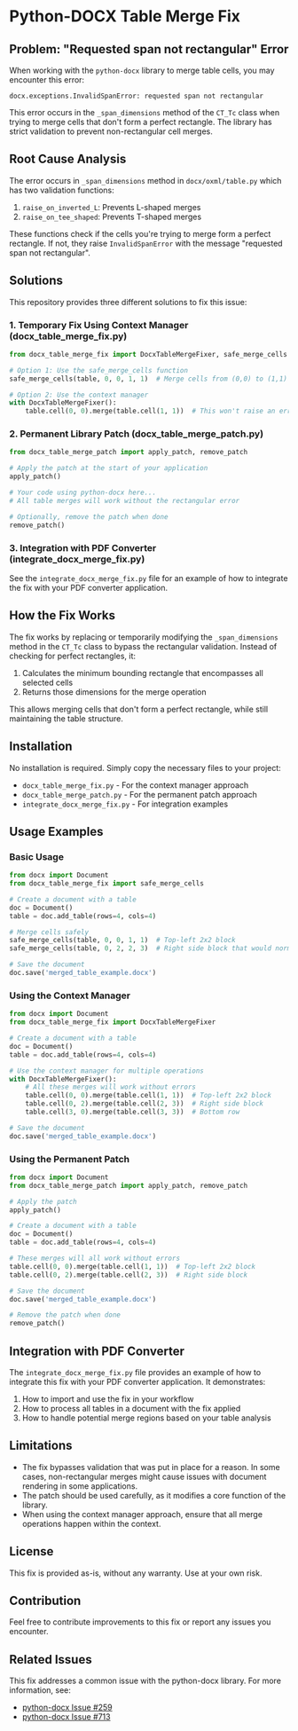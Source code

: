 # Python-DOCX Table Merge Fix

## Problem: "Requested span not rectangular" Error

When working with the `python-docx` library to merge table cells, you may encounter this error:

```
docx.exceptions.InvalidSpanError: requested span not rectangular
```

This error occurs in the `_span_dimensions` method of the `CT_Tc` class when trying to merge cells that don't form a perfect rectangle. The library has strict validation to prevent non-rectangular cell merges.

## Root Cause Analysis

The error occurs in `_span_dimensions` method in `docx/oxml/table.py` which has two validation functions:

1. `raise_on_inverted_L`: Prevents L-shaped merges
2. `raise_on_tee_shaped`: Prevents T-shaped merges

These functions check if the cells you're trying to merge form a perfect rectangle. If not, they raise `InvalidSpanError` with the message "requested span not rectangular".

## Solutions

This repository provides three different solutions to fix this issue:

### 1. Temporary Fix Using Context Manager (docx_table_merge_fix.py)

```python
from docx_table_merge_fix import DocxTableMergeFixer, safe_merge_cells

# Option 1: Use the safe_merge_cells function
safe_merge_cells(table, 0, 0, 1, 1)  # Merge cells from (0,0) to (1,1)

# Option 2: Use the context manager
with DocxTableMergeFixer():
    table.cell(0, 0).merge(table.cell(1, 1))  # This won't raise an error
```

### 2. Permanent Library Patch (docx_table_merge_patch.py)

```python
from docx_table_merge_patch import apply_patch, remove_patch

# Apply the patch at the start of your application
apply_patch()

# Your code using python-docx here...
# All table merges will work without the rectangular error

# Optionally, remove the patch when done
remove_patch()
```

### 3. Integration with PDF Converter (integrate_docx_merge_fix.py)

See the `integrate_docx_merge_fix.py` file for an example of how to integrate the fix with your PDF converter application.

## How the Fix Works

The fix works by replacing or temporarily modifying the `_span_dimensions` method in the `CT_Tc` class to bypass the rectangular validation. Instead of checking for perfect rectangles, it:

1. Calculates the minimum bounding rectangle that encompasses all selected cells
2. Returns those dimensions for the merge operation

This allows merging cells that don't form a perfect rectangle, while still maintaining the table structure.

## Installation

No installation is required. Simply copy the necessary files to your project:

- `docx_table_merge_fix.py` - For the context manager approach
- `docx_table_merge_patch.py` - For the permanent patch approach
- `integrate_docx_merge_fix.py` - For integration examples

## Usage Examples

### Basic Usage

```python
from docx import Document
from docx_table_merge_fix import safe_merge_cells

# Create a document with a table
doc = Document()
table = doc.add_table(rows=4, cols=4)

# Merge cells safely
safe_merge_cells(table, 0, 0, 1, 1)  # Top-left 2x2 block
safe_merge_cells(table, 0, 2, 2, 3)  # Right side block that would normally cause an error

# Save the document
doc.save('merged_table_example.docx')
```

### Using the Context Manager

```python
from docx import Document
from docx_table_merge_fix import DocxTableMergeFixer

# Create a document with a table
doc = Document()
table = doc.add_table(rows=4, cols=4)

# Use the context manager for multiple operations
with DocxTableMergeFixer():
    # All these merges will work without errors
    table.cell(0, 0).merge(table.cell(1, 1))  # Top-left 2x2 block
    table.cell(0, 2).merge(table.cell(2, 3))  # Right side block 
    table.cell(3, 0).merge(table.cell(3, 3))  # Bottom row

# Save the document
doc.save('merged_table_example.docx')
```

### Using the Permanent Patch

```python
from docx import Document
from docx_table_merge_patch import apply_patch, remove_patch

# Apply the patch
apply_patch()

# Create a document with a table
doc = Document()
table = doc.add_table(rows=4, cols=4)

# These merges will all work without errors
table.cell(0, 0).merge(table.cell(1, 1))  # Top-left 2x2 block
table.cell(0, 2).merge(table.cell(2, 3))  # Right side block

# Save the document
doc.save('merged_table_example.docx')

# Remove the patch when done
remove_patch()
```

## Integration with PDF Converter

The `integrate_docx_merge_fix.py` file provides an example of how to integrate this fix with your PDF converter application. It demonstrates:

1. How to import and use the fix in your workflow
2. How to process all tables in a document with the fix applied
3. How to handle potential merge regions based on your table analysis

## Limitations

- The fix bypasses validation that was put in place for a reason. In some cases, non-rectangular merges might cause issues with document rendering in some applications.
- The patch should be used carefully, as it modifies a core function of the library.
- When using the context manager approach, ensure that all merge operations happen within the context.

## License

This fix is provided as-is, without any warranty. Use at your own risk.

## Contribution

Feel free to contribute improvements to this fix or report any issues you encounter.

## Related Issues

This fix addresses a common issue with the python-docx library. For more information, see:
- [python-docx Issue #259](https://github.com/python-openxml/python-docx/issues/259)
- [python-docx Issue #713](https://github.com/python-openxml/python-docx/issues/713)

